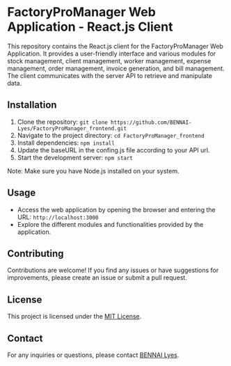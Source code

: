 # FactoryProManager Web Application - React.js Client

This repository contains the React.js client for the FactoryProManager Web Application. It provides a user-friendly interface and various modules for stock management, client management, worker management, expense management, order management, invoice generation, and bill management. The client communicates with the server API to retrieve and manipulate data.

## Installation

1. Clone the repository: `git clone https://github.com/BENNAI-Lyes/FactoryProManager_frontend.git`
2. Navigate to the project directory: `cd FactoryProManager_frontend`
3. Install dependencies: `npm install`
4. Update the baseURL in the confing.js file according to your API url.
5. Start the development server: `npm start`

Note: Make sure you have Node.js installed on your system.

## Usage

- Access the web application by opening the browser and entering the URL: `http://localhost:3000`
- Explore the different modules and functionalities provided by the application.

## Contributing

Contributions are welcome! If you find any issues or have suggestions for improvements, please create an issue or submit a pull request.

## License

This project is licensed under the [MIT License](LICENSE).

## Contact

For any inquiries or questions, please contact [BENNAI Lyes](mailto:bennailyes19@gmail.com).
